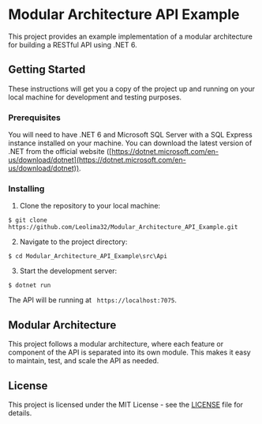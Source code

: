 Modular Architecture API Example
================================

This project provides an example implementation of a modular architecture for building a RESTful API using .NET 6.

Getting Started
---------------

These instructions will get you a copy of the project up and running on your local machine for development and testing purposes.

### Prerequisites

You will need to have .NET 6 and Microsoft SQL Server with a SQL Express instance installed on your machine. You can download the latest version of .NET from the official website ([https://dotnet.microsoft.com/en-us/download/dotnet](https://dotnet.microsoft.com/en-us/download/dotnet)).

### Installing

1.  Clone the repository to your local machine:

```shell
$ git clone https://github.com/Leolima32/Modular_Architecture_API_Example.git
```

2.  Navigate to the project directory:

```shell
$ cd Modular_Architecture_API_Example\src\Api
```
3.  Start the development server:

```shell
$ dotnet run
```

The API will be running at ` https://localhost:7075`.

Modular Architecture
--------------------

This project follows a modular architecture, where each feature or component of the API is separated into its own module. This makes it easy to maintain, test, and scale the API as needed.

License
-------

This project is licensed under the MIT License - see the [LICENSE](https://opensource.org/licenses/MIT) file for details.